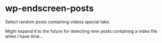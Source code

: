 # wp-endscreen-posts
Select random posts containing videos special take.

Might expand it to the future for detecting new posts containing a video file when I have time...


